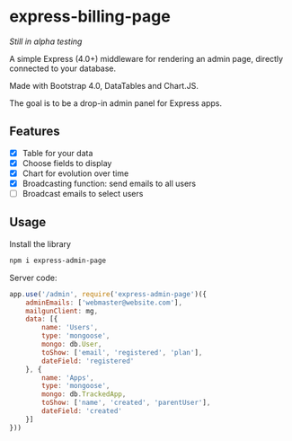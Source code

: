 # express-billing-page

*Still in alpha testing*

A simple Express (4.0+) middleware for rendering an admin page, directly connected to your database.

Made with Bootstrap 4.0, DataTables and Chart.JS.

The goal is to be a drop-in admin panel for Express apps.



## Features

- [x] Table for your data
- [x] Choose fields to display
- [x] Chart for evolution over time
- [x] Broadcasting function: send emails to all users
- [ ] Broadcast emails to select users

## Usage

Install the library


```bash
npm i express-admin-page
```

Server code:

```javascript
app.use('/admin', require('express-admin-page')({
	adminEmails: ['webmaster@website.com'],
	mailgunClient: mg,
	data: [{
		name: 'Users',
		type: 'mongoose',
		mongo: db.User,
		toShow: ['email', 'registered', 'plan'],
		dateField: 'registered'
	}, {
		name: 'Apps',
		type: 'mongoose',
		mongo: db.TrackedApp,
		toShow: ['name', 'created', 'parentUser'],
		dateField: 'created'
	}]
}))

```
